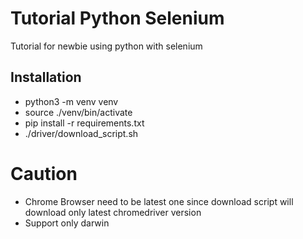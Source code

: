 # Tutorial Python Selenium
Tutorial for newbie using python with selenium

## Installation
- python3 -m venv venv
- source ./venv/bin/activate 
- pip install -r requirements.txt
- ./driver/download_script.sh

# Caution
- Chrome Browser need to be latest one since download script will download only latest chromedriver version
- Support only darwin
